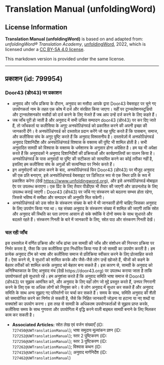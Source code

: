 # Translation Manual (unfoldingWord)

## License Information

**Translation Manual (unfoldingWord)** is based on and adapted from: _unfoldingWord® Translation Academy_, [unfoldingWord](https://unfoldingword.org/utw), 2022, which is licensed under a [CC BY-SA 4.0 license](https://creativecommons.org/licenses/by-sa/4.0/legalcode.en).

This markdown version is provided under the same license.



--------------------------------

## प्रकाशन (id: 799954)

### Door43 (डोर43\) पर प्रकाशन

* अनुवाद और जाँच प्रक्रिया के दौरान, अनुवाद का मसौदा आपके द्वारा Door43 वेबसाइट पर चुने गए उपयोगकर्ता नाम के तहत एक कोष में दर्ज और संरक्षित किया जाएगा। यहीं पर ट्रान्सलेशनस्टूडियो और ट्रान्सलेशनकोर मसौदों को दर्ज करने के लिए भेजते हैं जब आप उन्हें दर्ज करने के लिए कहते हैं।
* जब जाँच पूरी हो जाती है और अनुवाद में सभी उचित सम्पादन door43 (डोर43\) पर कर दिए जाते हैं, तो जाँचकर्ता या कलीसिया के अगुए अनफोल्डिंगवर्ड को प्रकाशित करने की अपनी इच्छा की जानकारी देंगे। वे अनफोल्डिंगवर्ड को दस्तावेज़ प्रदान करेंगे जो यह पुष्टि करते हैं कि पासबान, समाज, और कलीसिया संघ के अगुए पुष्टि करते हैं कि अनुवाद विश्वसनीय है। दस्तावेज़ों में अनफोल्डिंगवर्ड अनुवाद दिशानिर्देश और अनफोल्डिंगवर्ड विश्वास के वक्तव्य की पुष्टि भी शामिल होती है। सभी अनुवादित सामग्री को विश्वास के वक्तव्य के धर्मशास्त्र के अनुसार होना अपेक्षित है। हम यह भी अपेक्षा करते हैं कि अनुवादकों ने अनुवाद दिशानिर्देशों की प्रक्रियाओं और कार्यप्रणालियों का पालन किया है। अनफोल्डिंगवर्ड के पास अनुवादों या पुष्टि की सटीकता को सत्यापित करने का कोई तरीका नहीं है, इसलिए हम कलीसिया संघ के अगुओं की सत्यनिष्ठा पर निर्भर करते हैं।
* इन अनुमोदनों को प्राप्त करने के बाद, अनफोल्डिंगवर्ड फिर Door43 (डोर43\) पर मौजूद अनुवाद की एक प्रति बनाएगा, इसे अनफोल्डिंगवर्ड वेबसाइट पर डिजिटल रूप से एक स्थिर प्रति के रूप में प्रकाशित करेगा (देखें https://www.unfoldingword.org), और इसे अनफोल्डिंगवर्ड मोबाइल ऐप पर उपलब्ध कराएगा। एक प्रिंट के लिए तैयार पीडीएफ भी तैयार की जाएगी और डाउनलोड के लिए उपलब्ध कराई जाएगी। Door43 (डोर43\) पर जाँचे गए संस्करण को बदलना सम्भव होता रहेगा, जिससे भविष्य में समीक्षा और सम्पादन की अनुमति मिल सकेगी।
* अनफोल्डिंगवर्ड को उस स्रोत के संस्करण संख्या के बारे में भी जानकारी होनी चाहिए जिसका अनुवाद के लिए उपयोग किया गया था। यह संख्या अनुवाद के संस्करण संख्या में शामिल की जाएगी ताकि स्रोत और अनुवाद की स्थिति का पता लगाना आसान हो सके क्योंकि वे दोनों समय के साथ सुधारते और बदलते रहते हैं। संस्करण गिनती के बारे में जानकारी के लिए, स्रोत पाठ और संस्करण गिनती देखें।

### चल रही जाँच

इस दस्तावेज़ में वर्णित प्रक्रिया और जाँच ढांचा उस सामग्री की जाँच और संशोधन की निरन्तर प्रक्रिया पर निर्भर करता है, जैसा कि उस कलीसिया द्वारा निर्धारित किया गया है जो सामग्री का उपयोग करती है। हम प्रत्येक अनुवाद टीम को भाषा और कलीसिया समाज से प्रतिक्रिया स्वीकार करने के लिए प्रोत्साहित करते हैं। ऐसा करने से, वे सुधारों को शामिल करके और जैसे\-जैसे लोग उन्हें खोजते हैं, चीजों को कहने के बेहतर तरीकों को शामिल करके अनुवाद को बेहतर बना सकते हैं। इस कारण से, सामग्री के अनुवाद को अनिश्चितकाल के लिए अनुवाद मंच (देखें https://door43\.org) पर उपलब्ध कराया जाता है ताकि उपयोगकर्ता इसे सुधारते रहें। हम अनुशंसा करते हैं कि अनुवाद समिति भाषा समाज से Door43 (डोर43\) पर सुझाव आमंत्रित करे, और अनुवाद के लिए वहाँ लोग जो मुद्दे प्रस्तुत करते हैं, उनपर निगरानी करने के लिए एक या अधिक लोगों को नियुक्त करे। ये लोग अनुवाद में सुधार कर सकते हैं और अनुवाद समिति के साथ अन्य सुझाए गए परिवर्तनों पर चर्चा कर सकते हैं। समय के साथ, समिति अनुवाद की शैली को समायोजित करने का निर्णय ले सकती है, जैसे कि निहित जानकारी जोड़ना या हटाना या नए शब्दों या वाक्यांशों का उपयोग करना। इस तरह से सामग्री के अधिकतम उपयोगकर्ताओं से सुझाव प्राप्त करके, कलीसिया समय के साथ गुणवत्ता और उपयोगिता में वृद्धि करने वाली बाइबल सामग्री बनाने के लिए मिलकर काम कर सकती है।

* **Associated Articles:** स्रोत लेख एवं वर्जन संख्याएँ (ID: `727450@UWTranslationManual`); भाषा समुदाय मूल्यांकन प्रश्न (ID: `727252@UWTranslationManual`); स्तर 2 पुष्टिकरण (ID: `727256@UWTranslationManual`); स्तर 3 पुष्टिकरण (ID: `727262@UWTranslationManual`); विश्वास कथन (ID: `727415@UWTranslationManual`); अनुवाद मार्गनिर्देश (ID: `727462@UWTranslationManual`)

